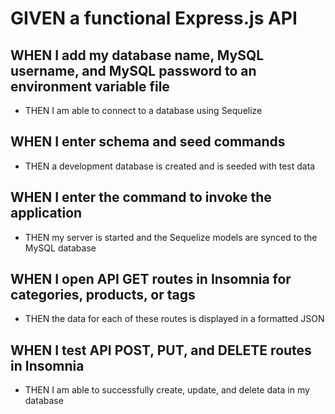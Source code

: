 # GIVEN a functional Express.js API

## WHEN I add my database name, MySQL username, and MySQL password to an environment variable file

- THEN I am able to connect to a database using Sequelize

## WHEN I enter schema and seed commands

- THEN a development database is created and is seeded with test data

## WHEN I enter the command to invoke the application

- THEN my server is started and the Sequelize models are synced to the MySQL database

## WHEN I open API GET routes in Insomnia for categories, products, or tags

- THEN the data for each of these routes is displayed in a formatted JSON

## WHEN I test API POST, PUT, and DELETE routes in Insomnia

- THEN I am able to successfully create, update, and delete data in my database
